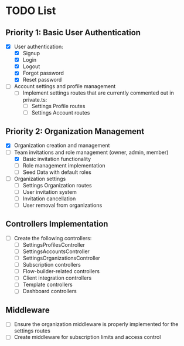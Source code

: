 # TODO List

## Priority 1: Basic User Authentication

- [x] User authentication:
  - [x] Signup
  - [x] Login
  - [x] Logout
  - [x] Forgot password
  - [x] Reset password
- [ ] Account settings and profile management
  - [ ] Implement settings routes that are currently commented out in private.ts:
    - [ ] Settings Profile routes
    - [ ] Settings Account routes

## Priority 2: Organization Management

- [x] Organization creation and management
- [ ] Team invitations and role management (owner, admin, member)
  - [x] Basic invitation functionality
  - [ ] Role management implementation
  - [ ] Seed Data with default roles
- [ ] Organization settings
  - [ ] Settings Organization routes
  - [ ] User invitation system
  - [ ] Invitation cancellation
  - [ ] User removal from organizations

## Controllers Implementation

- [ ] Create the following controllers:
  - [ ] SettingsProfilesController
  - [ ] SettingsAccountsController
  - [ ] SettingsOrganizationsController
  - [ ] Subscription controllers
  - [ ] Flow-builder-related controllers
  - [ ] Client integration controllers
  - [ ] Template controllers
  - [ ] Dashboard controllers

## Middleware

- [ ] Ensure the organization middleware is properly implemented for the settings routes
- [ ] Create middleware for subscription limits and access control
